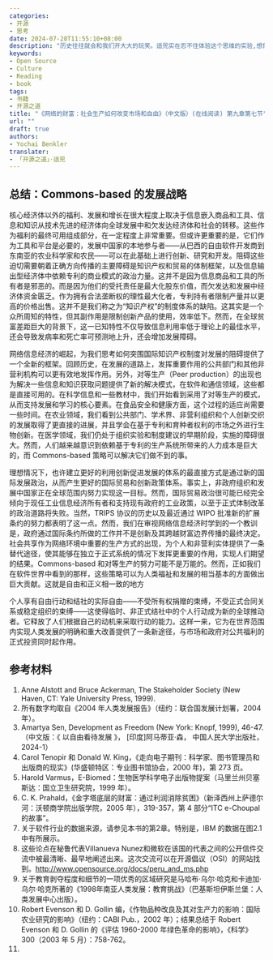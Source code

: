 ```yaml
---
categories:
- 开源
- 思考
date: 2024-07-28T11:55:10+08:00
description: "历史往往就会和我们开大大的玩笑。适兕实在忍不住体验这个思维的实验,想象虚拟的历史，于是尝试花几个月的时间翻译。Enjoy！Happy Reading～"
keywords:
- Open Source
- Culture
- Reading
- book
tags:
- 书籍
- 开源之道
title: "《网络的财富：社会生产如何改变市场和自由》（中文版）(在线阅读) 第九章第七节"
url: ""
draft: true
authors:
- Yochai Benkler
translater:
- 「开源之道」·适兕
---
```


## 总结：Commons-based 的发展战略

核心经济体以外的福利、发展和增长在很大程度上取决于信息嵌入商品和工具、信息和知识从技术先进的经济体向全球发展中和欠发达经济体和社会的转移。这些作为福利的最终可用组成部分，在一定程度上非常重要。但或许更重要的是，它们作为工具和平台是必要的，发展中国家的本地参与者——从巴西的自由软件开发商到东南亚的农业科学家和农民——可以在此基础上进行创新、研究和开发。阻碍这些迫切需要朝着正确方向传播的主要障碍是知识产权和贸易的体制框架，以及信息输出型经济体中依赖专利的商业模式的政治力量。这并不是因为信息商品和工具的所有者是邪恶的。而是因为他们的受托责任是最大化股东价值，而欠发达和发展中经济体资金匮乏。作为拥有合法垄断权的理性最大化者，专利持有者限制产量并以更高的价格出售。这并不是我们称之为“知识产权”的制度体系的缺陷。这其实是一个众所周知的特性，但其副作用是限制创新产品的使用，效率低下。然而，在全球贫富差距巨大的背景下，这一已知特性不仅导致信息利用率低于理论上的最佳水平，还会导致发病率和死亡率可预测地上升，还会增加发展障碍。

网络信息经济的崛起，为我们思考如何突围国际知识产权制度对发展的阻碍提供了一个全新的框架。回顾历史，在发展的道路上，发挥重要作用的公共部门和其他非营利机构可以更有效地发挥作用。另外，对等生产（Peer production）的出现也为解决一些信息和知识获取问题提供了新的解决模式，在软件和通信领域，这些都是直接可用的。在科学信息和一些教材中，我们开始看到采用了对等生产的模式，从而支持发展和学习的核心要素。在食品安全和健康方面，这个过程的适应尚需要一些时间。在农业领域，我们看到公共部门、学术界、非营利组织和个人创新交织的发展取得了更直接的进展，并且学会在基于专利和育种者权利的市场之外进行生物创新。在医学领域，我们仍处于组织实验和制度建议的早期阶段，实施的障碍很大。然而，人们越来越意识到依赖基于专利的生产系统所带来的人力成本是巨大的，而 Commons-based 策略可以解决它们做不到的事。

理想情况下，也许建立更好的利用创新促进发展的体系的最直接方式是通过新的国际发展政治，从而产生更好的国际贸易和创新政策体系。事实上，非政府组织和发展中国家正在全球范围内努力实现这一目标。然而，国际贸易政治很可能已经完全倾向于现任工业信息经济所有者和支持现有政府的工业政策，以至于正式体制改革的政治道路将失败。当然，TRIPS 协议的历史以及最近通过 WIPO 批准新的扩展条约的努力都表明了这一点。然而，我们在审视网络信息经济时学到的一个教训是，政府通过国际条约所做的工作并不是创新及其跨越财富边界传播的最终决定。社会共享作为网络环境中重要的生产方式的出现，为个人和非营利实体提供了一条替代途径，使其能够在独立于正式系统的情况下发挥更重要的作用，实现人们期望的结果。Commons-based 和对等生产的努力可能不是万能的。然而，正如我们在软件世界中看到的那样，这些策略可以为人类福祉和发展的相当基本的方面做出巨大贡献。这就是自由和正义相一致的地方

个人享有自由行动和结社的实际自由——不受所有权捐赠的束缚，不受正式合同关系或稳定组织的束缚——这使得临时、非正式结社中的个人行动成为新的全球推动者。它释放了人们根据自己的动机来采取行动的能力。这样一来，它为在世界范围内实现人类发展的明确和重大改善提供了一条新途径，与市场和政府对公共福利的正式投资同时起作用。

## 参考材料

1. Anne Alstott and Bruce Ackerman, The Stakeholder Society (New Haven, CT: Yale University Press, 1999).
2. 所有数字均取自《2004​​ 年人类发展报告》（纽约：联合国发展计划署，2004 年）。
3. Amartya Sen, Development as Freedom (New York: Knopf, 1999), 46-47.（中文版：《 以自由看待发展 》， [印度]阿马蒂亚·森， 中国人民大学出版社，2024-1）
4. Carol Tenopir 和 Donald W. King，《走向电子期刊：科学家、图书管理员和出版商的现实》(华盛顿特区：专业图书馆协会，2000 年)，第 273 页。
5. Harold Varmus，E-Biomed：生物医学科学电子出版物提案（马里兰州贝塞斯达：国立卫生研究院，1999 年）。
6. C. K. Prahald，《金字塔底层的财富：通过利润消除贫困》（新泽西州上萨德尔河：沃顿商学院出版学院，2005 年），319-357，第 4 部分“ITC e-Choupal 的故事”。
7. 关于软件行业的数据来源，请参见本书的第2章。特别是，IBM 的数据在图2.1中有所展示。
8. 这些论点在秘鲁代表Villanueva Nunez和微软在该国的代表之间的公开信件交流中被最清晰、最早地阐述出来。这次交流可以在开源倡议（OSI）的网站找到。http://www.opensource.org/docs/peru_and_ms.php
9. 关于教育剥夺程度和细节的一项优秀的区域研究是马哈布·乌尔·哈克和卡迪加·乌尔·哈克所著的《1998年南亚人类发展：教育挑战》（巴基斯坦伊斯兰堡：人类发展中心出版）。
10. Robert Evenson 和 D. Gollin 编，《作物品种改良及其对生产力的影响：国际农业研究的影响》（纽约：CABI Pub.，2002 年）；结果总结于 Robert Evenson 和 D. Gollin 的《评估 1960-2000 年绿色革命的影响》，《科学》300（2003 年 5 月）：758-762。
11. 
